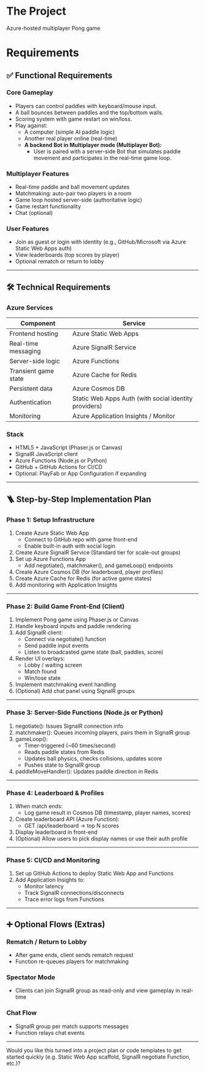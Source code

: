# The Project

Azure-hosted multiplayer Pong game

# Requirements

## ✅ Functional Requirements

### Core Gameplay
- Players can control paddles with keyboard/mouse input.
- A ball bounces between paddles and the top/bottom walls.
- Scoring system with game restart on win/loss.
- Play against:
  - A computer (simple AI paddle logic)
  - Another real player online (real-time)
  - **A backend Bot in Multiplayer mode (Multiplayer Bot):**
    - User is paired with a server-side Bot that simulates paddle movement and participates in the real-time game loop.


### Multiplayer Features
- Real-time paddle and ball movement updates
- Matchmaking: auto-pair two players in a room
- Game loop hosted server-side (authoritative logic)
- Game restart functionality
- Chat (optional)

### User Features
- Join as guest or login with identity (e.g., GitHub/Microsoft via Azure Static Web Apps auth)
- View leaderboards (top scores by player)
- Optional rematch or return to lobby

---

## 🛠 Technical Requirements

### Azure Services
| Component | Service |
|----------|---------|
| Frontend hosting | Azure Static Web Apps |
| Real-time messaging | Azure SignalR Service |
| Server-side logic | Azure Functions |
| Transient game state | Azure Cache for Redis |
| Persistent data | Azure Cosmos DB |
| Authentication | Static Web Apps Auth (with social identity providers) |
| Monitoring | Azure Application Insights / Monitor |

### Stack
- HTML5 + JavaScript (Phaser.js or Canvas)
- SignalR JavaScript client
- Azure Functions (Node.js or Python)
- GitHub + GitHub Actions for CI/CD
- Optional: PlayFab or App Configuration if expanding

---

## 🪜 Step-by-Step Implementation Plan

### Phase 1: Setup Infrastructure

1. Create Azure Static Web App
   - Connect to GitHub repo with game front-end
   - Enable built-in auth with social login
2. Create Azure SignalR Service (Standard tier for scale-out groups)
3. Set up Azure Functions App
   - Add negotiate(), matchmaker(), and gameLoop() endpoints
4. Create Azure Cosmos DB (for leaderboard, player profiles)
5. Create Azure Cache for Redis (for active game states)
6. Add monitoring with Application Insights

---

### Phase 2: Build Game Front-End (Client)

1. Implement Pong game using Phaser.js or Canvas
2. Handle keyboard inputs and paddle rendering
3. Add SignalR client:
   - Connect via negotiate() function
   - Send paddle input events
   - Listen to broadcasted game state (ball, paddles, score)
4. Render UI overlays:
   - Lobby / waiting screen
   - Match found
   - Win/lose state
5. Implement matchmaking event handling
6. (Optional) Add chat panel using SignalR groups

---

### Phase 3: Server-Side Functions (Node.js or Python)

1. negotiate(): Issues SignalR connection info
2. matchmaker(): Queues incoming players, pairs them in SignalR group
3. gameLoop():
   - Timer-triggered (~60 times/second)
   - Reads paddle states from Redis
   - Updates ball physics, checks collisions, updates score
   - Pushes state to SignalR group
4. paddleMoveHandler(): Updates paddle direction in Redis

---

### Phase 4: Leaderboard & Profiles

1. When match ends:
   - Log game result in Cosmos DB (timestamp, player names, scores)
2. Create leaderboard API (Azure Function):
   - GET /api/leaderboard → top N scores
3. Display leaderboard in front-end
4. (Optional) Allow users to pick display names or use their auth profile

---

### Phase 5: CI/CD and Monitoring

1. Set up GitHub Actions to deploy Static Web App and Functions
2. Add Application Insights to:
   - Monitor latency
   - Track SignalR connections/disconnects
   - Trace error logs from Functions

---

## ➕ Optional Flows (Extras)

### Rematch / Return to Lobby
- After game ends, client sends rematch request
- Function re-queues players for matchmaking

### Spectator Mode
- Clients can join SignalR group as read-only and view gameplay in real-time

### Chat Flow
- SignalR group per match supports messages
- Function relays chat events

---

Would you like this turned into a project plan or code templates to get started quickly (e.g. Static Web App scaffold, SignalR negotiate Function, etc.)?